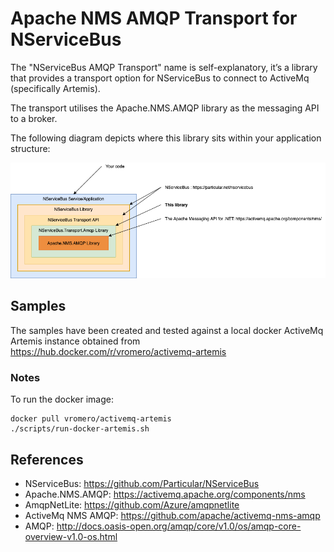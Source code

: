 # Apache NMS AMQP Transport for NServiceBus

The "NServiceBus AMQP Transport" name is self-explanatory, it’s a library that provides a transport option for NServiceBus to connect to ActiveMq (specifically Artemis). 

The transport utilises the Apache.NMS.AMQP library as the messaging API to a broker.

The following diagram depicts where this library sits within your application structure:

![Library Structure](https://github.com/m-monaghan/nsb-amqp-transport/blob/master/assets/WhatIsThis.png "What is this")

## Samples

The samples have been created and tested against a local docker ActiveMq Artemis instance obtained from https://hub.docker.com/r/vromero/activemq-artemis

### Notes

To run the docker image:
```
docker pull vromero/activemq-artemis
./scripts/run-docker-artemis.sh
```

## References

- NServiceBus: https://github.com/Particular/NServiceBus
- Apache.NMS.AMQP: https://activemq.apache.org/components/nms
- AmqpNetLite: https://github.com/Azure/amqpnetlite
- ActiveMq NMS AMQP:  https://github.com/apache/activemq-nms-amqp
- AMQP: http://docs.oasis-open.org/amqp/core/v1.0/os/amqp-core-overview-v1.0-os.html
